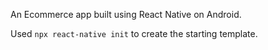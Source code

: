 An Ecommerce app built using React Native on Android.

Used `npx react-native init` to create the starting template.
